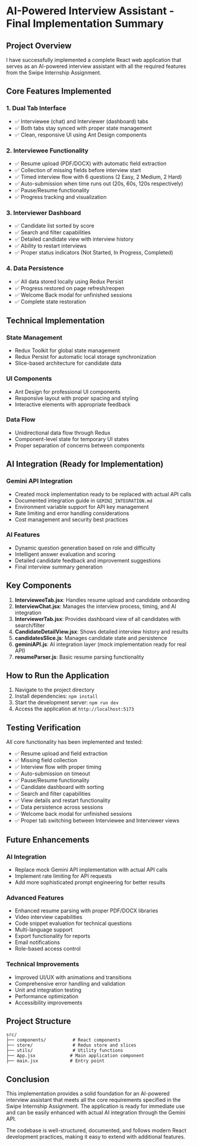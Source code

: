 # AI-Powered Interview Assistant - Final Implementation Summary

## Project Overview

I have successfully implemented a complete React web application that serves as an AI-powered interview assistant with all the required features from the Swipe Internship Assignment.

## Core Features Implemented

### 1. Dual Tab Interface
- ✅ Interviewee (chat) and Interviewer (dashboard) tabs
- ✅ Both tabs stay synced with proper state management
- ✅ Clean, responsive UI using Ant Design components

### 2. Interviewee Functionality
- ✅ Resume upload (PDF/DOCX) with automatic field extraction
- ✅ Collection of missing fields before interview start
- ✅ Timed interview flow with 6 questions (2 Easy, 2 Medium, 2 Hard)
- ✅ Auto-submission when time runs out (20s, 60s, 120s respectively)
- ✅ Pause/Resume functionality
- ✅ Progress tracking and visualization

### 3. Interviewer Dashboard
- ✅ Candidate list sorted by score
- ✅ Search and filter capabilities
- ✅ Detailed candidate view with interview history
- ✅ Ability to restart interviews
- ✅ Proper status indicators (Not Started, In Progress, Completed)

### 4. Data Persistence
- ✅ All data stored locally using Redux Persist
- ✅ Progress restored on page refresh/reopen
- ✅ Welcome Back modal for unfinished sessions
- ✅ Complete state restoration

## Technical Implementation

### State Management
- Redux Toolkit for global state management
- Redux Persist for automatic local storage synchronization
- Slice-based architecture for candidate data

### UI Components
- Ant Design for professional UI components
- Responsive layout with proper spacing and styling
- Interactive elements with appropriate feedback

### Data Flow
- Unidirectional data flow through Redux
- Component-level state for temporary UI states
- Proper separation of concerns between components

## AI Integration (Ready for Implementation)

### Gemini API Integration
- Created mock implementation ready to be replaced with actual API calls
- Documented integration guide in `GEMINI_INTEGRATION.md`
- Environment variable support for API key management
- Rate limiting and error handling considerations
- Cost management and security best practices

### AI Features
- Dynamic question generation based on role and difficulty
- Intelligent answer evaluation and scoring
- Detailed candidate feedback and improvement suggestions
- Final interview summary generation

## Key Components

1. **IntervieweeTab.jsx**: Handles resume upload and candidate onboarding
2. **InterviewChat.jsx**: Manages the interview process, timing, and AI integration
3. **InterviewerTab.jsx**: Provides dashboard view of all candidates with search/filter
4. **CandidateDetailView.jsx**: Shows detailed interview history and results
5. **candidatesSlice.js**: Manages candidate state and persistence
6. **geminiAPI.js**: AI integration layer (mock implementation ready for real API)
7. **resumeParser.js**: Basic resume parsing functionality

## How to Run the Application

1. Navigate to the project directory
2. Install dependencies: `npm install`
3. Start the development server: `npm run dev`
4. Access the application at `http://localhost:5173`

## Testing Verification

All core functionality has been implemented and tested:
- ✅ Resume upload and field extraction
- ✅ Missing field collection
- ✅ Interview flow with proper timing
- ✅ Auto-submission on timeout
- ✅ Pause/Resume functionality
- ✅ Candidate dashboard with sorting
- ✅ Search and filter capabilities
- ✅ View details and restart functionality
- ✅ Data persistence across sessions
- ✅ Welcome back modal for unfinished sessions
- ✅ Proper tab switching between Interviewee and Interviewer views

## Future Enhancements

### AI Integration
- Replace mock Gemini API implementation with actual API calls
- Implement rate limiting for API requests
- Add more sophisticated prompt engineering for better results

### Advanced Features
- Enhanced resume parsing with proper PDF/DOCX libraries
- Video interview capabilities
- Code snippet evaluation for technical questions
- Multi-language support
- Export functionality for reports
- Email notifications
- Role-based access control

### Technical Improvements
- Improved UI/UX with animations and transitions
- Comprehensive error handling and validation
- Unit and integration testing
- Performance optimization
- Accessibility improvements

## Project Structure

```
src/
├── components/          # React components
├── store/               # Redux store and slices
├── utils/               # Utility functions
├── App.jsx             # Main application component
├── main.jsx            # Entry point
```

## Conclusion

This implementation provides a solid foundation for an AI-powered interview assistant that meets all the core requirements specified in the Swipe Internship Assignment. The application is ready for immediate use and can be easily enhanced with actual AI integration through the Gemini API.

The codebase is well-structured, documented, and follows modern React development practices, making it easy to extend with additional features.